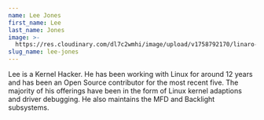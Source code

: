 ```yaml
---
name: Lee Jones
first_name: Lee
last_name: Jones
image: >-
  https://res.cloudinary.com/dl7c2wmhi/image/upload/v1758792170/linaro-website/images/author/lee-jones
slug_name: lee-jones
---
```


Lee is a Kernel Hacker. He has been working with Linux for around 12 years and has been an Open Source contributor for the most recent five. The majority of his offerings have been in the form of Linux kernel adaptions and driver debugging. He also maintains the MFD and Backlight subsystems.
